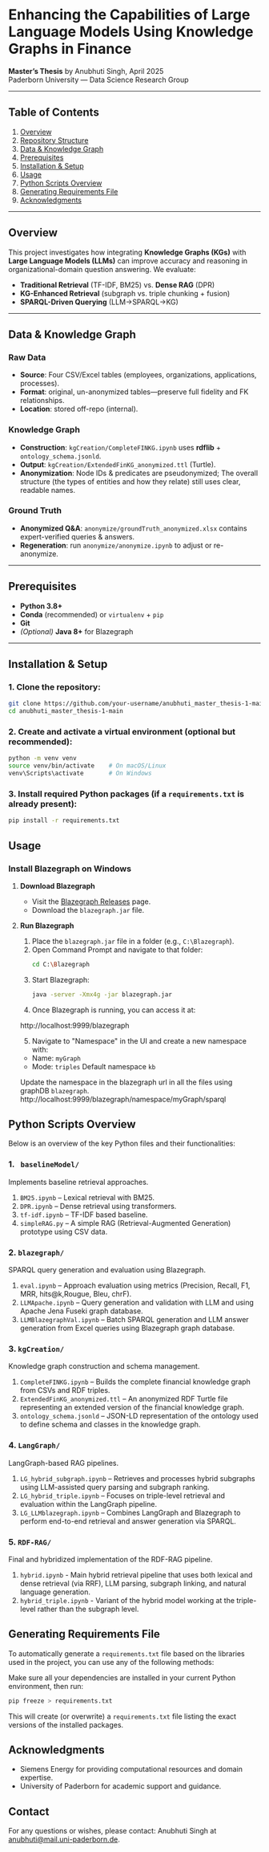 # Enhancing the Capabilities of Large Language Models Using Knowledge Graphs in Finance

**Master’s Thesis** by Anubhuti Singh, April 2025  
Paderborn University — Data Science Research Group

---

## Table of Contents

1. [Overview](#overview)  
2. [Repository Structure](#repository-structure)  
3. [Data & Knowledge Graph](#data--knowledge-graph)  
4. [Prerequisites](#prerequisites)  
5. [Installation & Setup](#installation--setup)  
6. [Usage](#usage)  
7. [Python Scripts Overview](#python--scripts--overview)  
8. [Generating Requirements File](#generating--requirements--file)  
9. [Acknowledgments](#acknowledgments)   

---

## Overview

This project investigates how integrating **Knowledge Graphs (KGs)** with **Large Language Models (LLMs)** can improve accuracy and reasoning in organizational-domain question answering. We evaluate:

- **Traditional Retrieval** (TF-IDF, BM25) vs. **Dense RAG** (DPR)  
- **KG-Enhanced Retrieval** (subgraph vs. triple chunking + fusion)  
- **SPARQL-Driven Querying** (LLM→SPARQL→KG)  

---

## Data & Knowledge Graph

### Raw Data

- **Source**: Four CSV/Excel tables (employees, organizations, applications, processes).  
- **Format**: original, un-anonymized tables—preserve full fidelity and FK relationships.  
- **Location**: stored off-repo (internal).

### Knowledge Graph

- **Construction**: `kgCreation/CompleteFINKG.ipynb` uses **rdflib** + `ontology_schema.jsonld`.  
- **Output**: `kgCreation/ExtendedFinKG_anonymized.ttl` (Turtle).  
- **Anonymization**: Node IDs & predicates are pseudonymized; The overall structure (the types of entities and how they relate) still uses clear, readable names.

### Ground Truth

- **Anonymized Q&A**: `anonymize/groundTruth_anonymized.xlsx` contains expert-verified queries & answers.  
- **Regeneration**: run `anonymize/anonymize.ipynb` to adjust or re-anonymize.

---

## Prerequisites

- **Python 3.8+**  
- **Conda** (recommended) or `virtualenv` + `pip`  
- **Git**  
- _(Optional)_ **Java 8+** for Blazegraph

---

## Installation & Setup

### 1. **Clone the repository**:
   ```bash
   git clone https://github.com/your-username/anubhuti_master_thesis-1-main.git
   cd anubhuti_master_thesis-1-main
   ```

### 2. **Create and activate a virtual environment (optional but recommended)**:
   ```bash
   python -m venv venv
   source venv/bin/activate    # On macOS/Linux
   venv\Scripts\activate       # On Windows
   ```

### 3. **Install required Python packages** (if a `requirements.txt` is already present):
   ```bash
   pip install -r requirements.txt
   ```

## Usage

### Install Blazegraph on Windows
1. **Download Blazegraph**  
   - Visit the [Blazegraph Releases](https://github.com/blazegraph/database/releases) page.
   - Download the `blazegraph.jar` file.

2. **Run Blazegraph**  
   1. Place the `blazegraph.jar` file in a folder (e.g., `C:\Blazegraph`).
   2. Open Command Prompt and navigate to that folder:
      ```bash
      cd C:\Blazegraph
      ```
   3. Start Blazegraph:
      ```bash
      java -server -Xmx4g -jar blazegraph.jar
      ```
   4. Once Blazegraph is running, you can access it at:
      
    http://localhost:9999/blazegraph
      
   5. Navigate to "Namespace" in the UI and create a new namespace with:
    - Name: `myGraph`
    - Mode: `triples`
    Default namespace `kb`

    Update the namespace in the blazegraph url in all the files using graphDB `blazegraph`.
    http://localhost:9999/blazegraph/namespace/myGraph/sparql
    
## Python Scripts Overview
Below is an overview of the key Python files and their functionalities:

### **1. ` baselineModel/`**  
Implements baseline retrieval approaches.
1. `BM25.ipynb` – Lexical retrieval with BM25.
2. `DPR.ipynb` – Dense retrieval using transformers.
3. `tf-idf.ipynb` – TF-IDF based baseline.
4. `simpleRAG.py` – A simple RAG (Retrieval-Augmented Generation) prototype using CSV data.

### **2. `blazegraph/`**  
  SPARQL query generation and evaluation using Blazegraph.
1. `eval.ipynb` – Approach evaluation using metrics (Precision, Recall, F1, MRR, hits@k,Rougue, Bleu, chrF).
2. `LLMApache.ipynb` – Query generation and validation with LLM and using Apache Jena Fuseki graph database.
3. `LLMBlazegraphVal.ipynb` – Batch SPARQL generation and LLM answer generation from Excel queries using Blazegraph graph database.

### **3. `kgCreation/`**  
  Knowledge graph construction and schema management.
1. `CompleteFINKG.ipynb` – Builds the complete financial knowledge graph from CSVs and RDF triples.
2. `ExtendedFinKG_anonymized.ttl` – An anonymized RDF Turtle file representing an extended version of the financial knowledge graph.
3. `ontology_schema.jsonld` – JSON-LD representation of the ontology used to define schema and classes in the knowledge graph.

### **4. `LangGraph/`**  
  LangGraph-based RAG pipelines.
1. `LG_hybrid_subgraph.ipynb` – Retrieves and processes hybrid subgraphs using LLM-assisted query parsing and subgraph ranking.
2. `LG_hybrid_triple.ipynb` – Focuses on triple-level retrieval and evaluation within the LangGraph pipeline.
3. `LG_LLMblazegraph.ipynb` – Combines LangGraph and Blazegraph to perform end-to-end retrieval and answer generation via SPARQL.

### **5. `RDF-RAG/`**  
  Final and hybridized implementation of the RDF-RAG pipeline.
1. `hybrid.ipynb` - Main hybrid retrieval pipeline that uses both lexical and dense retrieval (via RRF), LLM parsing, subgraph linking, and natural language generation.
2. `hybrid_triple.ipynb` - Variant of the hybrid model working at the triple-level rather than the subgraph level.

## Generating Requirements File
To automatically generate a `requirements.txt` file based on the libraries used in the project, you can use any of the following methods:

   Make sure all your dependencies are installed in your current Python environment, then run:
   ```bash
   pip freeze > requirements.txt
   ```
   This will create (or overwrite) a `requirements.txt` file listing the exact versions of the installed packages.
 
## **Acknowledgments**
- Siemens Energy for providing computational resources and domain expertise.
- University of Paderborn for academic support and guidance.
 
## Contact
For any questions or wishes, please contact:
Anubhuti Singh at anubhuti@mail.uni-paderborn.de.
 
 